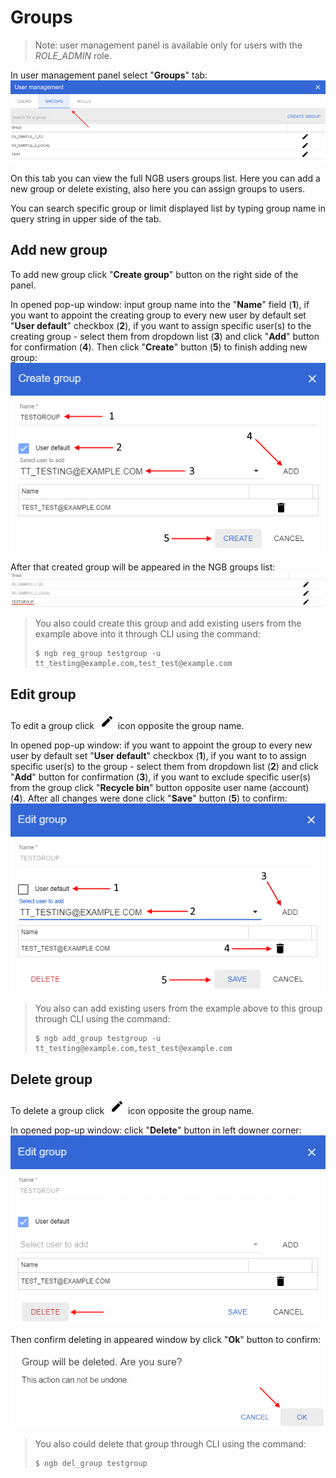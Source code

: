 # Groups
> Note: user management panel is available only for users with the *ROLE_ADMIN* role.

In user management panel select "**Groups**" tab:
![NGB User Management](images/um-groups-1.png)

On this tab you can view the full NGB users groups list. Here you can add a new group or delete existing, also here you can assign groups to users.

You can search specific group or limit displayed list by typing group name in query string in upper side of the tab.

## Add new group
To add new group click "**Create group**" button on the right side of the panel.

In opened pop-up window: input group name into the "**Name**" field (**1**), if you want to appoint the creating group to every new user by default set "**User default**" checkbox (**2**), if you want to assign specific user(s) to the creating group - select them from dropdown list (**3**) and click "**Add**" button for confirmation (**4**). Then click "**Create**" button (**5**) to finish adding new group:
![NGB User Management](images/um-groups-2.png)

After that created group will be appeared in the NGB groups list:
![NGB User Management](images/um-groups-3.png)

> You also could create this group and add existing users from the example above into it through CLI using the command:
> ```
> $ ngb reg_group testgroup -u tt_testing@example.com,test_test@example.com
> ```

## Edit group
To edit a group click ![NGB User Management](images/um-users-4.png) icon opposite the group name.

In opened pop-up window: if you want to appoint the group to every new user by default set "**User default**" checkbox (**1**), if you want to to assign specific user(s) to the group - select them from dropdown list (**2**) and click "**Add**" button for confirmation (**3**), if you want to exclude specific user(s) from the group click "**Recycle bin**" button opposite user name (account) (**4**). After all changes were done click "**Save**" button (**5**) to confirm:
![NGB User Management](images/um-groups-4.png)

> You also can add existing users from the example above to this group through CLI using the command:
> ```
> $ ngb add_group testgroup -u tt_testing@example.com,test_test@example.com
> ```

## Delete group
To delete a group click ![NGB User Management](images/um-users-4.png) icon opposite the group name.

In opened pop-up window: click "**Delete**" button in left downer corner:
![NGB User Management](images/um-groups-5.png)

Then confirm deleting in appeared window by click "**Ok**" button to confirm:
![NGB User Management](images/um-groups-6.png)

> You also could delete that group through CLI using the command:
> ```
> $ ngb del_group testgroup
> ```